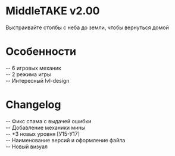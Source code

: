 # MiddleTAKE v2.00
Выстраивайте столбы с неба до земли, чтобы вернуться домой
# Особенности
-- 6 игровых механик<br>
-- 2 режима игры<br>
-- Интересный lvl-design<br>
# Changelog
-- Фикс спама с выдачей ошибки<br>
-- Добавление механики мины<br>
-- +3 новых уровня [У15-У17]<br>
-- Наименование версий и оформление файла<br>
-- Новый визуал<br>
